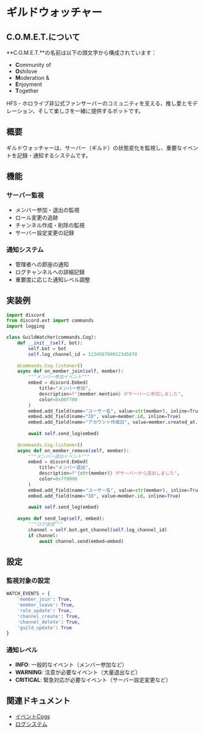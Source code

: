 # ギルドウォッチャー

## C.O.M.E.T.について

**C.O.M.E.T.**の名前は以下の頭文字から構成されています：

- **C**ommunity of
- **O**shilove
- **M**oderation &
- **E**njoyment
- **T**ogether

HFS - ホロライブ非公式ファンサーバーのコミュニティを支える、推し愛とモデレーション、そして楽しさを一緒に提供するボットです。

## 概要

ギルドウォッチャーは、サーバー（ギルド）の状態変化を監視し、重要なイベントを記録・通知するシステムです。

## 機能

### サーバー監視

- メンバー参加・退出の監視
- ロール変更の追跡
- チャンネル作成・削除の監視
- サーバー設定変更の記録

### 通知システム

- 管理者への即座の通知
- ログチャンネルへの詳細記録
- 重要度に応じた通知レベル調整

## 実装例

```python
import discord
from discord.ext import commands
import logging

class GuildWatcher(commands.Cog):
    def __init__(self, bot):
        self.bot = bot
        self.log_channel_id = 123456789012345678
    
    @commands.Cog.listener()
    async def on_member_join(self, member):
        """メンバー参加イベント"""
        embed = discord.Embed(
            title="メンバー参加",
            description=f"{member.mention} がサーバーに参加しました",
            color=0x00ff00
        )
        embed.add_field(name="ユーザー名", value=str(member), inline=True)
        embed.add_field(name="ID", value=member.id, inline=True)
        embed.add_field(name="アカウント作成日", value=member.created_at.strftime("%Y-%m-%d"), inline=True)
        
        await self.send_log(embed)
    
    @commands.Cog.listener()
    async def on_member_remove(self, member):
        """メンバー退出イベント"""
        embed = discord.Embed(
            title="メンバー退出",
            description=f"{str(member)} がサーバーから退出しました",
            color=0xff0000
        )
        embed.add_field(name="ユーザー名", value=str(member), inline=True)
        embed.add_field(name="ID", value=member.id, inline=True)
        
        await self.send_log(embed)
    
    async def send_log(self, embed):
        """ログ送信"""
        channel = self.bot.get_channel(self.log_channel_id)
        if channel:
            await channel.send(embed=embed)
```

## 設定

### 監視対象の設定

```python
WATCH_EVENTS = {
    'member_join': True,
    'member_leave': True,
    'role_update': True,
    'channel_create': True,
    'channel_delete': True,
    'guild_update': True
}
```

### 通知レベル

- **INFO**: 一般的なイベント（メンバー参加など）
- **WARNING**: 注意が必要なイベント（大量退出など）
- **CRITICAL**: 緊急対応が必要なイベント（サーバー設定変更など）

## 関連ドキュメント

- [イベントCogs](../02-events-cogs.md)
- [ログシステム](../../02-core/03-logging-system.md)
